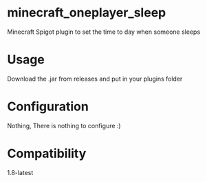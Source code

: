 # minecraft_oneplayer_sleep
Minecraft Spigot plugin to set the time to day when someone sleeps

# Usage
Download the .jar from releases and put in your plugins folder

# Configuration
Nothing, There is nothing to configure :)

# Compatibility
1.8-latest
